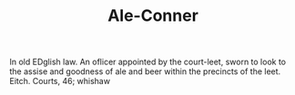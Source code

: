 ---
title: Ale-Conner
permalink: "/definitions/ale-conner.html"
body: In old EDglish law. An oflicer appointed by the court-leet, sworn to look to
  the assise and goodness of ale and beer within the precincts of the leet. Eitch.
  Courts, 46; whishaw
published_at: '2018-07-07'
layout: post
---